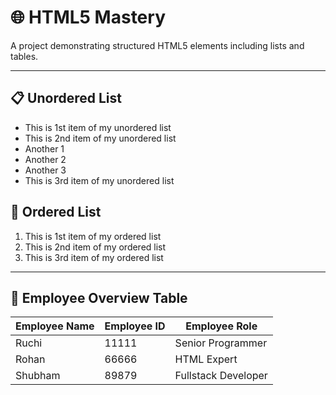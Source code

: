 # 🌐 HTML5 Mastery

A project demonstrating structured HTML5 elements including lists and tables.

---

## 📋 Unordered List
- This is 1st item of my unordered list  
- This is 2nd item of my unordered list  
- Another 1  
- Another 2  
- Another 3  
- This is 3rd item of my unordered list  

## 🔢 Ordered List
1. This is 1st item of my ordered list  
2. This is 2nd item of my ordered list  
3. This is 3rd item of my ordered list  

---

## 🏢 Employee Overview Table
| Employee Name | Employee ID | Employee Role |
|--------------|------------|--------------------|
| Ruchi       | 11111      | Senior Programmer  |
| Rohan       | 66666      | HTML Expert       |
| Shubham     | 89879      | Fullstack Developer |

